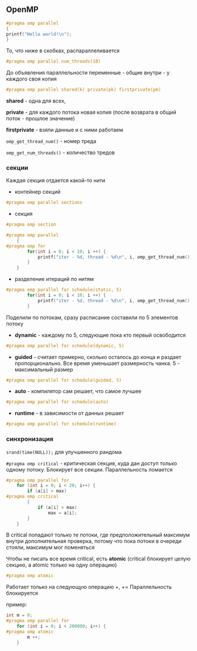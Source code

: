 ## OpenMP
```c++
#pragma omp parallel
{
printf("Hello world!\n");
}
```

То, что ниже в скобках, распараллеливается

```c++
#pragma omp parallel num_threads(10)
```

До объявления параллельности переменные - общие
внутри - у каждого своя копия

```c++
#pragma omp parallel shared(k) private(pk) firstprivate(pm)
```
**shared** - одна для всех, 

**private** - для каждого потока новая копия (после возврата в общий поток - прошлое значение)

**firstprivate** - взяли данные и с ними работаем

``omp_get_thread_num()`` - номер треда

``omp_get_num_threads()`` - количество тредов


### секции

Каждая секция отдается какой-то нити

- контейнер секций
```c++
#pragma omp parallel sections
```
- секция
```c++
#pragma omp section
``` 

```c++
#pragma omp parallel
    {
#pragma omp for
        for(int i = 0; i < 10; i ++) {
            printf("iter - %d, thread - %d\n", i, omp_get_thread_num());
        }
    }
```

- разделение итераций по нитям

```c++
#pragma omp parallel for schedule(static, 5)
        for(int i = 0; i < 10; i ++) {
            printf("iter - %d, thread - %d\n", i, omp_get_thread_num());
        }
```

Поделили по потокам, сразу расписание составили по 5 элементов потоку

- **dynamic** - каждому по 5, следующие пока кто первый освободится

```c++
#pragma omp parallel for schedule(dynamic, 5)
```
- **guided** - считает примерно, сколько осталось до конца и раздает пропорционально. Все время уменьшает размерность чанка. 5 - максимальный размер

```c++
#pragma omp parallel for schedule(guided, 5)
```

- **auto** - компилятор сам решает, что самое лучшее

```c++
#pragma omp parallel for schedule(auto)
```

- **runtime** - в зависимости от данных решает

```c++
#pragma omp parallel for schedule(runtime)
```


### синхронизация

``srand(time(NULL));`` для улучшенного рандома

``#pragma omp critical`` - критическая секция, куда дан доступ только одному потоку. Блокирует все секции. Параллельность ломается

```c++
#pragma omp parallel for
    for (int i = 0; i < 20; i++) {
        if (a[i] > max)
#pragma omp critical
        {
            if (a[i] > max)
                max = a[i];
        }
    }
```

В critical попадают только те потоки, где предположительный максимум
внутри дополнительная проверка, потому что пока потоки в очереди стояли, максимум мог поменяться

Чтобы не писать все время critical, есть **atomic** (critical блокирует целую секцию, а atomic только на одну операцию)
```c++
#pragma omp atomic
```
Работает только на следующую операцию +, +=
Параллельность блокируется

пример:
```c++
int m = 0;
#pragma omp parallel for
    for (int i = 0; i < 200000; i++) {
#pragma omp atomic
        m ++;
    }
```
